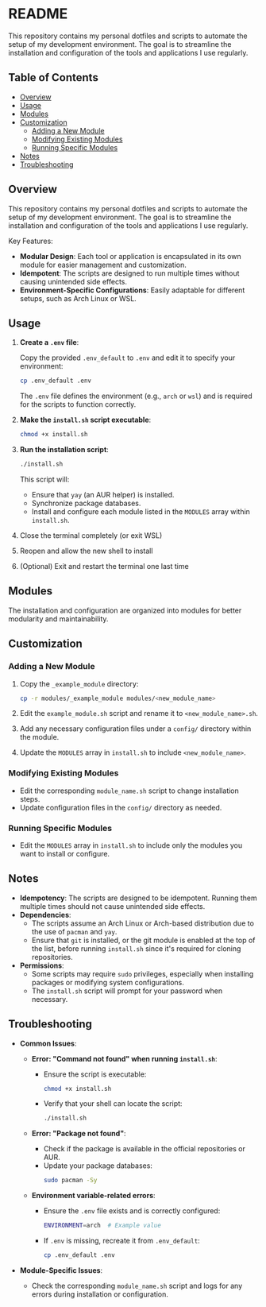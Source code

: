 # README

This repository contains my personal dotfiles and scripts to automate the setup of my development environment. The goal is to streamline the installation and configuration of the tools and applications I use regularly.

## Table of Contents

- [Overview](#overview)
- [Usage](#usage)
- [Modules](#modules)
- [Customization](#customization)
  - [Adding a New Module](#adding-a-new-module)
  - [Modifying Existing Modules](#modifying-existing-modules)
  - [Running Specific Modules](#running-specific-modules)
- [Notes](#notes)
- [Troubleshooting](#troubleshooting)

## Overview

This repository contains my personal dotfiles and scripts to automate the setup of my development environment. The goal is to streamline the installation and configuration of the tools and applications I use regularly.

Key Features:

- **Modular Design**: Each tool or application is encapsulated in its own module for easier management and customization.
- **Idempotent**: The scripts are designed to run multiple times without causing unintended side effects.
- **Environment-Specific Configurations**: Easily adaptable for different setups, such as Arch Linux or WSL.

## Usage

1. **Create a `.env` file**:

   Copy the provided `.env_default` to `.env` and edit it to specify your environment:

   ```bash
   cp .env_default .env
   ```

   The `.env` file defines the environment (e.g., `arch` or `wsl`) and is required for the scripts to function correctly.

2. **Make the `install.sh` script executable**:

   ```bash
   chmod +x install.sh
   ```

3. **Run the installation script**:

   ```bash
   ./install.sh
   ```

   This script will:

   - Ensure that `yay` (an AUR helper) is installed.
   - Synchronize package databases.
   - Install and configure each module listed in the `MODULES` array within `install.sh`.

4. Close the terminal completely (or exit WSL)
5. Reopen and allow the new shell to install
6. (Optional) Exit and restart the terminal one last time

## Modules

The installation and configuration are organized into modules for better modularity and maintainability.

## Customization

### Adding a New Module

1. Copy the `_example_module` directory:

   ```bash
   cp -r modules/_example_module modules/<new_module_name>
   ```

2. Edit the `example_module.sh` script and rename it to `<new_module_name>.sh`.
3. Add any necessary configuration files under a `config/` directory within the module.
4. Update the `MODULES` array in `install.sh` to include `<new_module_name>`.

### Modifying Existing Modules

- Edit the corresponding `module_name.sh` script to change installation steps.
- Update configuration files in the `config/` directory as needed.

### Running Specific Modules

- Edit the `MODULES` array in `install.sh` to include only the modules you want to install or configure.

## Notes

- **Idempotency**: The scripts are designed to be idempotent. Running them multiple times should not cause unintended side effects.
- **Dependencies**:
  - The scripts assume an Arch Linux or Arch-based distribution due to the use of `pacman` and `yay`.
  - Ensure that `git` is installed, or the git module is enabled at the top of the list, before running `install.sh` since it's required for cloning repositories.
- **Permissions**:
  - Some scripts may require `sudo` privileges, especially when installing packages or modifying system configurations.
  - The `install.sh` script will prompt for your password when necessary.

## Troubleshooting

- **Common Issues**:

  - **Error: "Command not found" when running `install.sh`**:

    - Ensure the script is executable:
      ```bash
      chmod +x install.sh
      ```
    - Verify that your shell can locate the script:
      ```bash
      ./install.sh
      ```

  - **Error: "Package not found"**:

    - Check if the package is available in the official repositories or AUR.
    - Update your package databases:
      ```bash
      sudo pacman -Sy
      ```

  - **Environment variable-related errors**:
    - Ensure the `.env` file exists and is correctly configured:
      ```bash
      ENVIRONMENT=arch  # Example value
      ```
    - If `.env` is missing, recreate it from `.env_default`:
      ```bash
      cp .env_default .env
      ```

- **Module-Specific Issues**:
  - Check the corresponding `module_name.sh` script and logs for any errors during installation or configuration.
